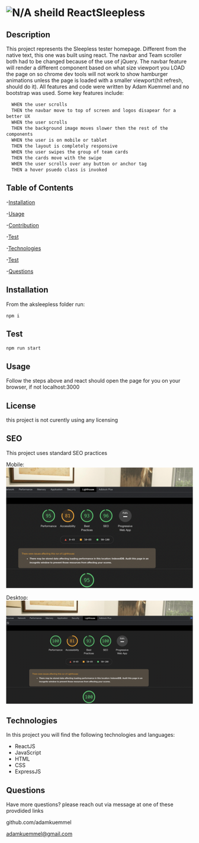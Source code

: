 # ![N/A sheild](https://img.shields.io/badge/license-N%2FA-red) ReactSleepless

## Description

This project represents the Sleepless tester homepage. Different from the native text, this one was built using react. The navbar and Team scroller both had to be changed because of the use of jQuery. The navbar feature will render a different component based on what size viewport you LOAD the page on so chrome dev tools will not work to show hamburger animations unless the page is loaded with a smaller viewport(hit refresh, should do it). All features and code were written by Adam Kuemmel and no bootstrap was used. Some key features include:

```
  WHEN the user scrolls
  THEN the navbar move to top of screen and logos disapear for a better UX
  WHEN the user scrolls
  THEN the background image moves slower then the rest of the components
  WHEN the user is on mobile or tablet
  THEN the layout is completely responsive
  WHEN the user swipes the group of team cards
  THEN the cards move with the swipe
  WHEN the user scrolls over any button or anchor tag
  THEN a hover psuedo class is invoked

```

## Table of Contents

-[Installation](#installation)

-[Usage](#usage)

-[Contribution](#contribution)

-[Test](#test)

-[Technologies](#technologies)

-[Test](#test)

-[Questions](#Questions)

## Installation

From the aksleepless folder run:

```
npm i
```

## Test

```
npm run start
```

## Usage

Follow the steps above and react should open the page for you on your browser, if not localhost:3000

## License

this project is not curently using any licensing

## SEO

This project uses standard SEO practices

Mobile:
![lighthouseMobile](public/img/bestSEOmobile.png)

Desktop:
![lighthouseDesktop](public/img/bestSEOdesktop.png)

## Technologies

In this project you will find the following technologies and languages:

- ReactJS
- JavaScript
- HTML
- CSS
- ExpressJS

## Questions

Have more questions? please reach out via message at one of these provdided links

github.com/adamkuemmel

adamkuemmel@gmail.com
